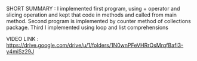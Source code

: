 SHORT SUMMARY : I implemented first program, using + operator and slicing operation and kept that code in methods and called from main method.
Second program is implemented by counter method of collections package. Third I implemented using loop and list comprehensions

VIDEO LINK : https://drive.google.com/drive/u/1/folders/1N0wnPFeVHRrOsMrqfBafI3-y4miSz29J
